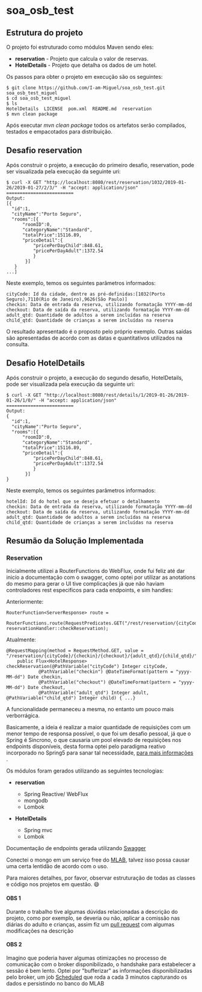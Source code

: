 # soa_osb_test

## Estrutura do projeto

O projeto foi estruturado como módulos Maven sendo eles:

* **reservation** - Projeto que calcula o valor de reservas.
* **HotelDetails** - Projeto que detalha os dados de um hotel.

Os passos para obter o projeto em execução são os seguintes:

```
$ git clone https://github.com/I-am-Miguel/soa_osb_test.git soa_osb_test_miguel
$ cd soa_osb_test_miguel
$ ls
HotelDetails  LICENSE  pom.xml  README.md  reservation
$ mvn clean package
```
Após executar _mvn clean package_ todos os artefatos serão compilados, testados e empacotados para distribuição.


## Desafio reservation

Após construir o projeto, a execução do primeiro desafio, reservation, pode ser visualizada pela execução da seguinte uri:

```
$ curl -X GET "http://localhost:8080/rest/reservation/1032/2019-01-26/2019-01-27/2/3/" -H "accept: application/json" 
=========================
Output: 
[{
  "id":1,
  "cityName":"Porto Seguro",
  "rooms":[{
      "roomID":0,
      "categoryName":"Standard",
      "totalPrice":15116.89,
      "priceDetail":{
          "pricePerDayChild":848.61,
          "pricePerDayAdult":1372.54
          }
       }]
   }
...]

```
Neste exemplo, temos os seguintes parâmetros informados:
```
cityCode: Id da cidade, dentre as pré-definidas:[1032(Porto Seguro),7110(Rio de Janeiro),9626(São Paulo)]
checkin: Data de entrada da reserva, utilizando formatação YYYY-mm-dd
checkout: Data de saída da reserva, utilizando formatação YYYY-mm-dd
adult_qtd: Quantidade de adultos a serem incluídas na reserva
child_qtd: Quantidade de crianças a serem incluídas na reserva
```
O resultado apresentado é o proposto pelo próprio exemplo. Outras saídas são apresentadas de acordo com as datas e quantitativos utilizados na consulta.

## Desafio HotelDetails

Após construir o projeto, a execução do segundo desafio, HotelDetails, pode ser visualizada pela execução da seguinte uri:


```
$ curl -X GET "http://localhost:8080/rest/details/1/2019-01-26/2019-01-26/1/0/" -H "accept: application/json"
=========================
Output: 
{
  "id":1,
  "cityName":"Porto Seguro",
  "rooms":[{
      "roomID":0,
      "categoryName":"Standard",
      "totalPrice":15116.89,
      "priceDetail":{
          "pricePerDayChild":848.61,
          "pricePerDayAdult":1372.54
          }
       }]
}
```
Neste exemplo, temos os seguintes parâmetros informados:
```
hotelId: Id do hotel que se deseja efetuar o detalhamento
checkin: Data de entrada da reserva, utilizando formatação YYYY-mm-dd
checkout: Data de saída da reserva, utilizando formatação YYYY-mm-dd
adult_qtd: Quantidade de adultos a serem incluídas na reserva
child_qtd: Quantidade de crianças a serem incluídas na reserva
```
## Resumão da Solução Implementada


### Reservation

Inicialmente utilizei a RouterFunctions do WebFlux, onde fui feliz até dar inicío a documentação com o swagger, como optei por utilizar as anotations do mesmo para gerar o UI tive complicações já que não haviam controladores rest especificos para cada endpoints, e sim handles:

Anteriormente:
```
RouterFunction<ServerResponse> route =
     RouterFunctions.route(RequestPredicates.GET("/rest/reservation/{cityCode}/{checkin}/{checkout}/{adult_qtd}/{child_qtd}/"), reservationHandler::checkReservation);
```
Atualmente:
```
@RequestMapping(method = RequestMethod.GET, value = "/reservation/{cityCode}/{checkin}/{checkout}/{adult_qtd}/{child_qtd}/")
	public Flux<HotelResponse> checkReservation(@PathVariable("cityCode") Integer cityCode,
			@PathVariable("checkin") @DateTimeFormat(pattern = "yyyy-MM-dd") Date checkin,
			@PathVariable("checkout") @DateTimeFormat(pattern = "yyyy-MM-dd") Date checkout,
			@PathVariable("adult_qtd") Integer adult, @PathVariable("child_qtd") Integer child) { ...}
```

A funcionalidade permaneceu a mesma, no entanto um pouco mais verborrágica.


Basicamente, a ideia é realizar a maior quantidade de requisições com um menor tempo de responsa possível, o que foi um desafio pessoal, já que o Spring é Sincrono, o que causaria um pool elevado de requisições nos endpoints disponíveis, desta forma optei pelo paradigma reativo incorporado no Spring5 para sanar tal necessidade, [para mais informações](https://docs.spring.io/spring/docs/current/spring-framework-reference/web-reactive.html) .

Os módulos foram gerados utilizando as seguintes tecnologias:
* **reservation**
  - Spring Reactive/ WebFlux
  - mongodb
  - Lombok
 
* **HotelDetails** 
  - Spring mvc
  - Lombok
  
Documentação de endpoints gerada utilizando [Swagger](https://swagger.io)


Conectei o mongo em um serviço free do [MLAB](https://mlab.com/), talvez isso possa causar uma certa lentidão de acordo com o uso.


Para maiores detalhes, por favor, observar estruturação de todas as classes e código nos projetos em questão. :smile:

#### OBS 1

Durante o trabalho tive algumas dúvidas relacionadas a descrição do projeto, como por exemplo, se deveria ou não, aplicar a comissão nas diárias do adulto e crianças, assim fiz um [pull request](https://github.com/rodrigocvc/soa_osb_test/pull/2) com algumas modificações na descrição

#### OBS 2

Imagino que poderia haver algumas otimizações no processo de comunicação com o broker disponibilizado, o handshake para estabelecer a sessão é bem lento. Optei por "bufferizar" as informações disponibilizadas pelo broker, um job [Scheduled](https://docs.spring.io/spring-framework/docs/current/javadoc-api/org/springframework/scheduling/annotation/Scheduled.html) que roda a cada 3 minutos capturando os dados e persistindo no banco do MLAB
